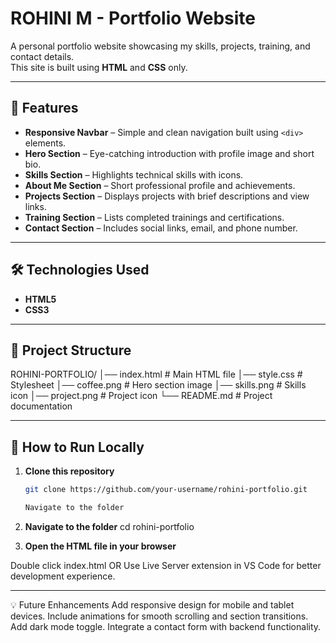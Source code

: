 # ROHINI M - Portfolio Website

A personal portfolio website showcasing my skills, projects, training, and contact details.  
This site is built using **HTML** and **CSS** only.

---

## 📌 Features

- **Responsive Navbar** – Simple and clean navigation built using `<div>` elements.
- **Hero Section** – Eye-catching introduction with profile image and short bio.
- **Skills Section** – Highlights technical skills with icons.
- **About Me Section** – Short professional profile and achievements.
- **Projects Section** – Displays projects with brief descriptions and view links.
- **Training Section** – Lists completed trainings and certifications.
- **Contact Section** – Includes social links, email, and phone number.

---

## 🛠️ Technologies Used

- **HTML5**
- **CSS3**

---

## 📂 Project Structure

ROHINI-PORTFOLIO/
│── index.html # Main HTML file
│── style.css # Stylesheet
│── coffee.png # Hero section image
│── skills.png # Skills icon
│── project.png # Project icon
└── README.md # Project documentation

---
## 🚀 How to Run Locally

1. **Clone this repository**  
   ```bash
   git clone https://github.com/your-username/rohini-portfolio.git

   Navigate to the folder

2. **Navigate to the folder**
cd rohini-portfolio

3. **Open the HTML file in your browser**

Double click index.html
OR
Use Live Server extension in VS Code for better development experience.

---

💡 Future Enhancements
Add responsive design for mobile and tablet devices.
Include animations for smooth scrolling and section transitions.
Add dark mode toggle.
Integrate a contact form with backend functionality.
